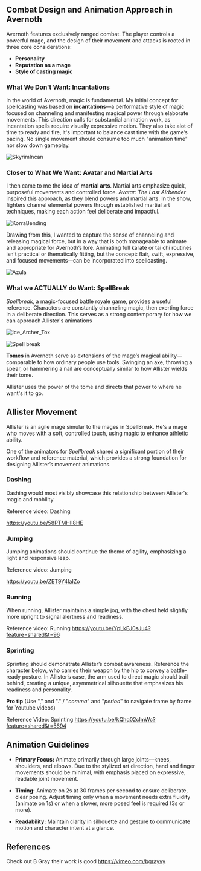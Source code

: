 ## Combat Design and Animation Approach in Avernoth

Avernoth features exclusively ranged combat. The player controls a powerful mage, and the design of their movement and attacks is rooted in three core considerations:

- **Personality**
- **Reputation as a mage**
- **Style of casting magic**

### What We Don't Want: Incantations

In the world of Avernoth, magic is fundamental. My initial concept for spellcasting was based on **incantations**—a performative style of magic focused on channeling and manifesting magical power through elaborate movements.
This direction calls for substantial animation work, as incantation spells require visually expressive motion. They also take alot of time to ready and fire, it's important to balance cast time  with the game’s pacing. No single movement should consume too much "animation time" nor slow down gameplay.

![SkyrimIncan](SkyrimIncan.gif)


### Closer to What We Want: Avatar and Martial Arts

I then came to me the idea of **martial arts**. Martial arts emphasize quick, purposeful movements and controlled force. _Avatar: The Last Airbender_ inspired this approach, as they blend powers and martial arts. 
In the show, fighters channel elemental powers through established martial art techniques, making each action feel deliberate and impactful. 

![KorraBending](KorraBending.gif)

Drawing from this, I wanted to capture the sense of channeling and releasing magical force, but in a way that is both manageable to animate and appropriate for Avernoth’s lore.  Animating full karate or tai chi routines isn’t practical or thematically fitting, but the concept: flair, swift, expressive, and focused movements—can be incorporated into spellcasting.


![Azula](Azula.gif)


### What we ACTUALLY do Want: SpellBreak

_Spellbreak_, a magic-focused battle royale game, provides a useful reference. Characters are constantly channeling magic, then exerting force in a deliberate direction. This serves as a strong contemporary for how we can approach Allister's animations

![Ice_Archer_Tox](Ice_Archer_Tox.png)


![Spell break](Spell%20break.gif)

**Tomes** in Avernoth serve as extensions of the mage’s magical ability—comparable to how ordinary people use tools. Swinging an axe, throwing a spear, or hammering a nail are conceptually similar to how Allister wields their tome.

Allister uses the power of the tome and directs that power to where he want's it to go.

## Allister Movement

Allister is an agile mage simular to the mages in SpellBreak. He's a mage who moves with a soft, controlled touch, using magic to enhance athletic ability.

One of the animators for _Spellbreak_ shared a significant portion of their workflow and reference material, which provides a strong foundation for designing Allister’s movement animations.

### Dashing
Dashing would most visibly showcase this relationship between Allister's magic and mobility. 

Reference video: Dashing

https://youtu.be/58PTMHII8HE


### Jumping

Jumping animations should continue the theme of agility, emphasizing a light and responsive leap.

Reference video: Jumping

https://youtu.be/ZET9Y4IaIZo

### Running

When running, Allister maintains a simple jog, with the chest held slightly more upright to signal alertness and readiness.

Reference video: Running
https://youtu.be/YpLkEJ0sJu4?feature=shared&t=96

### Sprinting

Sprinting should demonstrate Allister’s combat awareness. Reference the character below, who carries their weapon by the hip to convey a battle-ready posture. In Allister’s case, the arm used to direct magic should trail behind, creating a unique, asymmetrical silhouette that emphasizes his readiness and personality.

**Pro tip**
(Use "," and "." / "*comma*" and "*period*"  to navigate frame by frame for Youtube videos)

Reference Video: Sprinting 
https://youtu.be/kQhq02clmWc?feature=shared&t=5694

## Animation Guidelines

- **Primary Focus:** Animate primarily through large joints—knees, shoulders, and elbows. Due to the stylized art direction, hand and finger movements should be minimal, with emphasis placed on expressive, readable joint movement.
    
- **Timing:** Animate on 2s at 30 frames per second to ensure deliberate, clear posing. Adjust timing only when a movement needs extra fluidity (animate on 1s) or when a slower, more posed feel is required (3s or more).
    
- **Readability:** Maintain clarity in silhouette and gesture to communicate motion and character intent at a glance.

## References

Check out B Gray their work is good 
https://vimeo.com/bgrayvy